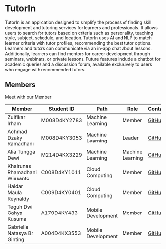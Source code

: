 # TutorIn

TutorIn is an application designed to simplify the process of finding skill development and tutoring services for learners and professionals. It allows users to search for tutors based on criteria such as personality, teaching style, subject, schedule, and location. TutorIn uses AI and NLP to match learner criteria with tutor profiles, recommending the best tutor options. Learners and tutors can communicate via an in-app chat about lessons. Additionally, learners can find mentors for career development through seminars, webinars, or private lessons. Future features include a chatbot for academic queries and a discussion forum, available exclusively to users who engage with recommended tutors.

## Members
Meet with our Member

| Member       | Student ID | Path         | Role    | Contacts  | Email                |
|--------------|------------|--------------|---------|-----------|----------------------|
| Zulfikar Irham  | M008D4KY2783     | Machine Learning | Member  | [GitHub](https://github.com/zulfikar03) | m008d4ky2783@bangkit.academy     |
| Achmad Dzaky Ramadhani  | M008D4KY3053     | Machine Learning      | Leader  | [GitHub](https://github.com/feverlash) | m008d4ky3053@bangkit.academy       |
| Alia Tungga Dewi   | M214D4KX3229     | Machine Learning    | Machine Learning  | [GitHub](https://github.com/Aliatungga) | m214d4kx3229@bangkit.academy   |
| Khairunas Rhamadhani Wiasanto | C008D4KY1011     | Cloud Computing           | Member  | [GitHub](https://github.com/khairunas001) | c008d4ky1011@bangkit.academy     |
| Haidar Maula Reynaldy   | C009D4KY0401     | Cloud Computing | Member | [GitHub](https://github.com/haidarmaula) | c009d4ky0401@bangkit.academy      |
| Teguh Dwi Cahya Kusuma   | A179D4KY433     | Mobile Development | Member | [GitHub](https://github.com/wicahma) | a179d4ky4335@bangkit.academy      |
| Gabriella Natasya Br Ginting   | A004D4KX3553     | Mobile Development | Member | [GitHub](https://github.com/Gabbynts) | a004d4kx3553@bangkit.academy      |

